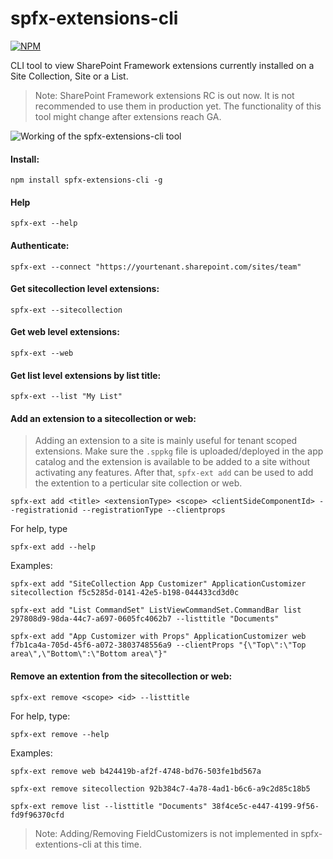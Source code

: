 # spfx-extensions-cli

[![NPM](https://nodei.co/npm/spfx-extensions-cli.png?compact=true)](https://nodei.co/npm/spfx-extensions-cli/)

CLI tool to view SharePoint Framework extensions currently installed on a Site Collection, Site or a List.

> Note: SharePoint Framework extensions RC is out now. It is not recommended to use them in production yet. The functionality of this tool might change after extensions reach GA.

![Working of the spfx-extensions-cli tool](https://github.com/vman/spfx-extensions-cli/raw/master/assets/cli.gif "spfx-cli-extensions")

#### Install:

`npm install spfx-extensions-cli -g`

#### Help

`spfx-ext --help`

#### Authenticate:

`spfx-ext --connect "https://yourtenant.sharepoint.com/sites/team"`

#### Get sitecollection level extensions:

`spfx-ext --sitecollection`

#### Get web level extensions:

`spfx-ext --web`

#### Get list level extensions by list title:

`spfx-ext --list "My List"`

#### Add an extension to a sitecollection or web:

> Adding an extension to a site is mainly useful for tenant scoped extensions. Make sure the `.sppkg` file is uploaded/deployed in the app catalog and the extension is available to be added to a site without activating any features. After that, `spfx-ext add` can be used to add the extention to a perticular site collection or web.


`spfx-ext add <title> <extensionType> <scope> <clientSideComponentId> --registrationid --registrationType --clientprops`



For help, type

`spfx-ext add --help`

Examples:


`spfx-ext add "SiteCollection App Customizer" ApplicationCustomizer sitecollection f5c5285d-0141-42e5-b198-044433cd3d0c`

`spfx-ext add "List CommandSet" ListViewCommandSet.CommandBar list 297808d9-98da-44c7-a697-0605fc4062b7 --listtitle "Documents"`

`spfx-ext add "App Customizer with Props" ApplicationCustomizer web f7b1ca4a-705d-45f6-a072-3803748556a9 --clientProps "{\"Top\":\"Top area\",\"Bottom\":\"Bottom area\"}"`

#### Remove an extention from the sitecollection or web:

`spfx-ext remove <scope> <id> --listtitle`

For help, type:

`spfx-ext remove --help`

Examples:


`spfx-ext remove web b424419b-af2f-4748-bd76-503fe1bd567a`

`spfx-ext remove sitecollection 92b384c7-4a78-4ad1-b6c6-a9c2d85c18b5`

`spfx-ext remove list --listtitle "Documents" 38f4ce5c-e447-4199-9f56-fd9f96370cfd`


>Note: Adding/Removing FieldCustomizers is not implemented in spfx-extentions-cli at this time. 


